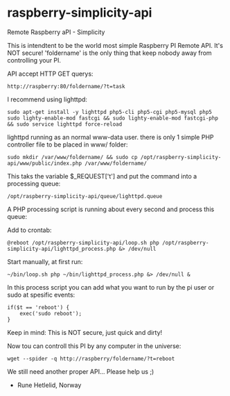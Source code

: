 raspberry-simplicity-api
========================

Remote Raspberry aPI - Simplicity

This is intendtent to be the world most simple Raspberry PI Remote API. It's NOT secure! 'foldername' is the only thing that keep nobody away from controlling your PI.

API accept HTTP GET querys:

    http://raspberry:80/foldername/?t=task

I recommend using lighttpd:

    sudo apt-get install -y lighttpd php5-cli php5-cgi php5-mysql php5
    sudo lighty-enable-mod fastcgi && sudo lighty-enable-mod fastcgi-php && sudo service lighttpd force-reload

lighttpd running as an normal www-data user. there is only 1 simple PHP controller file to be placed in www/ folder:

    sudo mkdir /var/www/foldername/ && sudo cp /opt/raspberry-simplicity-api/www/public/index.php /var/www/foldername/

This taks the variable $_REQUEST['t'] and put the command into a processing queue:

    /opt/raspberry-simplicity-api/queue/lighttpd.queue

A PHP processing script is running about every second and process this queue:

Add to crontab:

    @reboot /opt/raspberry-simplicity-api/loop.sh php /opt/raspberry-simplicity-api/lighttpd_process.php &> /dev/null

Start manually, at first run:

    ~/bin/loop.sh php ~/bin/lighttpd_process.php &> /dev/null &

In this process script you can add what you want to run by the pi user or sudo at spesific events:

    if($t == 'reboot') {
        exec('sudo reboot');
    }

Keep in mind: This is NOT secure, just quick and dirty!

Now tou can controll this PI by any computer in the universe:

    wget --spider -q http://raspberry/foldername/?t=reboot

We still need another proper API... Please help us ;)

- Rune Hetlelid, Norway
